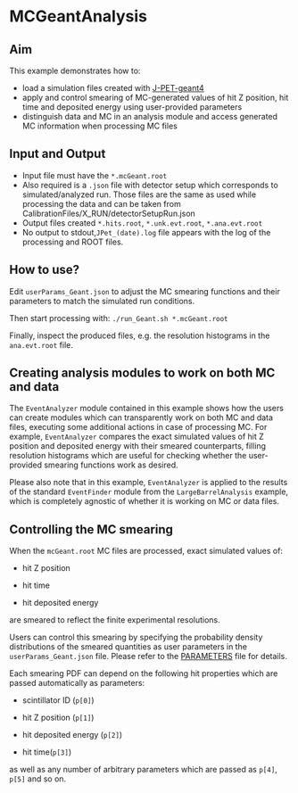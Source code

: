 # MCGeantAnalysis

## Aim
This example demonstrates how to:
- load a simulation files created with [J-PET-geant4](https://github.com/JPETTomography/J-PET-geant4)
- apply and control smearing of MC-generated values of hit Z position, hit time and deposited energy using user-provided parameters
- distinguish data and MC in an analysis module and access generated MC information when processing MC files

## Input and Output
- Input file must have the `*.mcGeant.root`  
- Also required is a `.json` file with detector setup which corresponds to simulated/analyzed run.
Those files are the same as used while processing the data and can be taken from CalibrationFiles/X_RUN/detectorSetupRun.json
- Output files created   `*.hits.root`, `*.unk.evt.root`, `*.ana.evt.root`
- No output to stdout,`JPet_(date).log` file appears with the log of the processing and ROOT files.

## How to use?
Edit `userParams_Geant.json` to adjust the MC smearing functions and their parameters to match the simulated run conditions.

Then start processing with:
`./run_Geant.sh *.mcGeant.root`

Finally, inspect the produced files, e.g. the resolution histograms in the `ana.evt.root` file.

## Creating analysis modules to work on both MC and data
The `EventAnalyzer` module contained in this example shows how the users can create modules which can transparently work on both MC and data files, executing some additional actions in case of processing MC. For example, `EventAnalyzer` compares the exact simulated values of hit Z position and deposited energy with their smeared counterparts, filling resolution histograms which are useful for checking whether the user-provided smearing functions work as desired.

Please also note that in this example, `EventAnalyzer` is applied to the results of the standard `EventFinder` module from the `LargeBarrelAnalysis` example, which is completely agnostic of whether it is working on MC or data files.

## Controlling the MC smearing
When the `mcGeant.root` MC files are processed, exact simulated values of:

- hit Z position

- hit time

- hit deposited energy

are smeared to reflect the finite experimental resolutions.

Users can control this smearing by specifying the probability density distributions of the smeared quantities as user parameters in the `userParams_Geant.json` file. Please refer to the [PARAMETERS](PARAMETERS_Geant.md) file for details.

Each smearing PDF can depend on the following hit properties which are passed automatically as parameters:

- scintillator ID (`p[0]`)

- hit Z position (`p[1]`)

- hit deposited energy (`p[2]`)

- hit time(`p[3]`)

as well as any number of arbitrary parameters which are passed as `p[4]`, `p[5]` and so on.
